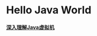 #  Hello Java World

#### [深入理解Java虚拟机](https://github.com/QGprogrammer/myBlog/blob/master/深入理解Java虚拟机/01_运行时数据区域.md)